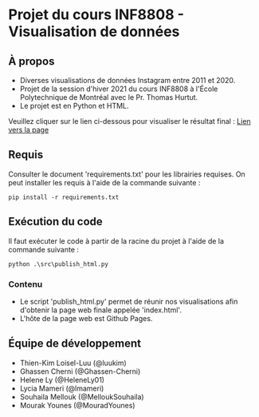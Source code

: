 
# Projet du cours INF8808 - Visualisation de données

## À propos

* Diverses visualisations de données Instagram entre 2011 et 2020.
* Projet de la session d'hiver 2021 du cours INF8808 à l'École Polytechnique de Montréal avec le Pr. Thomas Hurtut.
* Le projet est en Python et HTML.

Veuillez cliquer sur le lien ci-dessous pour visualiser le résultat final :
[Lien vers la page](lmameri.github.io/index.html)

## Requis

Consulter le document 'requirements.txt' pour les librairies requises.
On peut installer les requis à l'aide de la commande suivante :

`pip install -r requirements.txt`

## Exécution du code

Il faut exécuter le code à partir de la racine du projet à l'aide de la commande suivante :

`python .\src\publish_html.py`

### Contenu

* Le script 'publish_html.py' permet de réunir nos visualisations afin d'obtenir la page web finale appelée 'index.html'. 
* L'hôte de la page web est Github Pages. 

## Équipe de développement
* Thien-Kim Loisel-Luu (@luukim)
* Ghassen Cherni (@Ghassen-Cherni)
* Helene Ly (@HeleneLy01)
* Lycia Mameri (@lmameri)
* Souhaila Mellouk (@MelloukSouhaila)
* Mourak Younes (@MouradYounes)